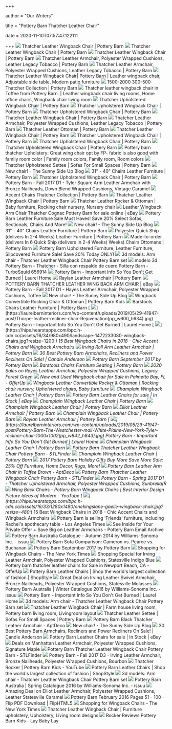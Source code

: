 +++
        
author = "Our Writers"
        
title = "Pottery Barn Thatcher Leather Chair"
        
date = 2020-11-10T07:57:47.122111
        
+++
[ ![](https://assets.pbimgs.com/pbimgs/ab/images/dp/wcm/202039/0130/thatcher-leather-wingback-chair-o.jpg)](https://assets.pbimgs.com/pbimgs/ab/images/dp/wcm/202039/0130/thatcher-leather-wingback-chair-o.jpg) Thatcher Leather Wingback Chair | Pottery Barn
[ ![](https://assets.pbimgs.com/pbimgs/ab/images/dp/wcm/202034/0748/thatcher-leather-wingback-chair-c.jpg)](https://assets.pbimgs.com/pbimgs/ab/images/dp/wcm/202034/0748/thatcher-leather-wingback-chair-c.jpg) Thatcher Leather Wingback Chair | Pottery Barn
[ ![](https://assets.pbimgs.com/pbimgs/ab/images/dp/wcm/202034/0576/thatcher-leather-wingback-chair-c.jpg)](https://assets.pbimgs.com/pbimgs/ab/images/dp/wcm/202034/0576/thatcher-leather-wingback-chair-c.jpg) Thatcher Leather Wingback Chair | Pottery Barn
[ ![](https://assets.pbimgs.com/pbimgs/ab/images/dp/wcm/202034/0273/thatcher-leather-wingback-chair-c.jpg)](https://assets.pbimgs.com/pbimgs/ab/images/dp/wcm/202034/0273/thatcher-leather-wingback-chair-c.jpg) Thatcher Leather Armchair, Polyester Wrapped Cushions, Leather Legacy  Tobacco | Pottery Barn
[ ![](https://www.potterybarn.com/pbimgs/rk/images/dp/wcm/201936/2224/img13c.jpg)](https://www.potterybarn.com/pbimgs/rk/images/dp/wcm/201936/2224/img13c.jpg) Thatcher Leather Armchair, Polyester Wrapped Cushions, Leather Legacy  Tobacco | Pottery Barn
[ ![](https://i.pinimg.com/originals/d6/2e/66/d62e6625c3600858eb4fac8cc78ce207.jpg)](https://i.pinimg.com/originals/d6/2e/66/d62e6625c3600858eb4fac8cc78ce207.jpg) Thatcher Leather Wingback Chair| Pottery Barn | Leather wingback chair,  Adjustable side table, Modern patio furniture
[ ![](https://www.potterybarn.com/pbimgs/rk/images/dp/wcm/201936/0293/thatcher-leather-wingback-chair-1-c.jpg)](https://www.potterybarn.com/pbimgs/rk/images/dp/wcm/201936/0293/thatcher-leather-wingback-chair-1-c.jpg) 1500-2000 300-500 Thatcher Collection | Pottery Barn
[ ![](https://i.pinimg.com/originals/09/90/4e/09904ec89223fc40ecd8e826fc5b80b9.jpg)](https://i.pinimg.com/originals/09/90/4e/09904ec89223fc40ecd8e826fc5b80b9.jpg) Thatcher leather wingback chair in Toffee from Pottery Barn. | Leather  wingback chair living rooms, Home office chairs, Wingback chair living room
[ ![](https://www.potterybarn.com/pbimgs/ab/images/dp/wcm/201936/0965/thatcher-upholstered-wingback-chair-c.jpg)](https://www.potterybarn.com/pbimgs/ab/images/dp/wcm/201936/0965/thatcher-upholstered-wingback-chair-c.jpg) Thatcher Upholstered Wingback Chair | Pottery Barn
[ ![](https://assets.pbimgs.com/pbimgs/ab/images/dp/wcm/202034/0221/thatcher-upholstered-wingback-chair-c.jpg)](https://assets.pbimgs.com/pbimgs/ab/images/dp/wcm/202034/0221/thatcher-upholstered-wingback-chair-c.jpg) Thatcher Upholstered Wingback Chair | Pottery Barn
[ ![](https://www.potterybarn.com/pbimgs/rk/images/dp/wcm/201936/0844/thatcher-upholstered-wingback-chair-c.jpg)](https://www.potterybarn.com/pbimgs/rk/images/dp/wcm/201936/0844/thatcher-upholstered-wingback-chair-c.jpg) Thatcher Upholstered Wingback Chair | Pottery Barn
[ ![](https://assets.pbimgs.com/pbimgs/ab/images/dp/wcm/202034/1270/img87c.jpg)](https://assets.pbimgs.com/pbimgs/ab/images/dp/wcm/202034/1270/img87c.jpg) Thatcher Leather Wingback Chair | Pottery Barn
[ ![](https://assets.pbimgs.com/pbimgs/ab/images/dp/wcm/202019/0029/img16c.jpg)](https://assets.pbimgs.com/pbimgs/ab/images/dp/wcm/202019/0029/img16c.jpg) Thatcher Leather Armchair, Polyester Wrapped Cushions, Leather Legacy  Tobacco | Pottery Barn
[ ![](https://assets.pbimgs.com/pbimgs/rk/images/dp/wcm/202034/0424/thatcher-leather-ottoman-c.jpg)](https://assets.pbimgs.com/pbimgs/rk/images/dp/wcm/202034/0424/thatcher-leather-ottoman-c.jpg) Thatcher Leather Ottoman | Pottery Barn
[ ![](https://assets.pbimgs.com/pbimgs/ab/images/dp/wcm/202034/0726/thatcher-leather-wingback-chair-c.jpg)](https://assets.pbimgs.com/pbimgs/ab/images/dp/wcm/202034/0726/thatcher-leather-wingback-chair-c.jpg) Thatcher Leather Wingback Chair | Pottery Barn
[ ![](https://assets.pbimgs.com/pbimgs/ab/images/dp/wcm/202034/0831/thatcher-upholstered-wingback-chair-c.jpg)](https://assets.pbimgs.com/pbimgs/ab/images/dp/wcm/202034/0831/thatcher-upholstered-wingback-chair-c.jpg) Thatcher Upholstered Wingback Chair | Pottery Barn
[ ![](https://assets.pbimgs.com/pbimgs/ab/images/dp/wcm/202034/0428/thatcher-upholstered-wingback-chair-c.jpg)](https://assets.pbimgs.com/pbimgs/ab/images/dp/wcm/202034/0428/thatcher-upholstered-wingback-chair-c.jpg) Thatcher Upholstered Wingback Chair | Pottery Barn
[ ![](https://www.potterybarn.com/pbimgs/rk/images/dp/wcm/201936/0869/thatcher-upholstered-wingback-chair-c.jpg)](https://www.potterybarn.com/pbimgs/rk/images/dp/wcm/201936/0869/thatcher-upholstered-wingback-chair-c.jpg) Thatcher Upholstered Wingback Chair | Pottery Barn
[ ![](https://i.pinimg.com/originals/e8/a8/3a/e8a83afe6653b6fd12cab9d9ed0eb391.jpg)](https://i.pinimg.com/originals/e8/a8/3a/e8a83afe6653b6fd12cab9d9ed0eb391.jpg) Pottery barn thatcher Upholstery: Great wing chair opt by FP- fabric is  also good with family room color | Family room colors, Family room, Room  colors
[ ![](https://assets.pbimgs.com/pbimgs/ab/images/dp/wcm/202034/0204/thatcher-upholstered-settee-o.jpg)](https://assets.pbimgs.com/pbimgs/ab/images/dp/wcm/202034/0204/thatcher-upholstered-settee-o.jpg) Thatcher Upholstered Settee | Sofas For Small Spaces | Pottery Barn
[ ![](https://www.thesunnysideupblog.com/wp-content/uploads/2014/04/wing-back-chair.jpg)](https://www.thesunnysideupblog.com/wp-content/uploads/2014/04/wing-back-chair.jpg) New chair! - The Sunny Side Up Blog
[ ![](https://www.potterybarn.com/pbimgs/ab/images/dp/wcm/201949/0023/manhattan-leather-armchair-with-nailheads-c.jpg)](https://www.potterybarn.com/pbimgs/ab/images/dp/wcm/201949/0023/manhattan-leather-armchair-with-nailheads-c.jpg) 31" - 40" Chairs Leather Furniture | Pottery Barn
[ ![](https://www.potterybarn.com/pbimgs/rk/images/dp/wcm/201936/0944/thatcher-upholstered-wingback-chair-c.jpg)](https://www.potterybarn.com/pbimgs/rk/images/dp/wcm/201936/0944/thatcher-upholstered-wingback-chair-c.jpg) Thatcher Upholstered Wingback Chair | Pottery Barn
[ ![](https://view.publitas.com/18339/323655/pages/d4a99040029de2e95f7c8da45c03267bb9f56aba-at600.jpg)](https://view.publitas.com/18339/323655/pages/d4a99040029de2e95f7c8da45c03267bb9f56aba-at600.jpg) Pottery Barn - Fall 2017 D1 - Tyler Square Arm Leather Armchair with Bronze  Nailheads, Down Blend Wrapped Cushions, Vintage Caramel
[ ![](https://assets.pbimgs.com/pbimgs/ab/images/dp/wcm/202018/0014/thatcher-leather-wingback-chair-j.jpg)](https://assets.pbimgs.com/pbimgs/ab/images/dp/wcm/202018/0014/thatcher-leather-wingback-chair-j.jpg) Accent Chairs Thatcher Collection | Pottery Barn
[ ![](https://assets.pbimgs.com/pbimgs/ab/images/dp/wcm/202034/0294/thatcher-leather-wingback-chair-c.jpg)](https://assets.pbimgs.com/pbimgs/ab/images/dp/wcm/202034/0294/thatcher-leather-wingback-chair-c.jpg) Thatcher Leather Wingback Chair | Pottery Barn
[ ![](https://i.pinimg.com/originals/a3/8b/05/a38b05a4ab97c11fd33b8ca34a583cf5.jpg)](https://i.pinimg.com/originals/a3/8b/05/a38b05a4ab97c11fd33b8ca34a583cf5.jpg) Thatcher Leather Rocker & Ottoman | Baby furniture, Rocking chair nursery,  Nursery chair
[ ![](https://i.ebayimg.com/images/g/YykAAOSwl69fODha/s-l640.jpg)](https://i.ebayimg.com/images/g/YykAAOSwl69fODha/s-l640.jpg) Leather Wingback Arm Chair Thatcher Cognac Pottery Barn for sale online |  eBay
[ ![](https://candieanderson.com/images/2016/11/Pottery-Barn-JAKE-LEATHER-SOFA-WITH-CHAISE-SECTIONAL.jpg)](https://candieanderson.com/images/2016/11/Pottery-Barn-JAKE-LEATHER-SOFA-WITH-CHAISE-SECTIONAL.jpg) Pottery Barn Leather Furniture Sale Must Haves! Save 20% Select Sofas,  Sectionals, Chairs And More!
[ ![](https://www.thesunnysideupblog.com/wp-content/uploads/2014/04/family-room-with-new-chair.jpg)](https://www.thesunnysideupblog.com/wp-content/uploads/2014/04/family-room-with-new-chair.jpg) New chair! - The Sunny Side Up Blog
[ ![](https://www.potterybarn.com/pbimgs/ab/images/dp/wcm/201932/0029/manhattan-leather-recliner-c.jpg)](https://www.potterybarn.com/pbimgs/ab/images/dp/wcm/201932/0029/manhattan-leather-recliner-c.jpg) 31" - 40" Chairs Leather Furniture | Pottery Barn
[ ![](https://www.potterybarn.com/pbimgs/rk/images/dp/wcm/202007/0002/wells-leather-tufted-swivel-armchair-c.jpg)](https://www.potterybarn.com/pbimgs/rk/images/dp/wcm/202007/0002/wells-leather-tufted-swivel-armchair-c.jpg) Polyester Quick Ship (delivers In 2-4 Weeks) Leather Furniture | Pottery  Barn
[ ![](https://www.potterybarn.com/pbimgs/rk/images/dp/wcm/201935/0183/tyler-leather-square-arm-recliner-with-nailheads-c.jpg)](https://www.potterybarn.com/pbimgs/rk/images/dp/wcm/201935/0183/tyler-leather-square-arm-recliner-with-nailheads-c.jpg) Made-to-order (delivers In 6 Quick Ship (delivers In 2-4 Weeks) Weeks)  Chairs Ottomans | Pottery Barn
[ ![](https://candieanderson.com/images/2016/09/Pottery-Barn-MANHATTAN-LEATHER-ARMCHAIR-WITH-NAILHEADS.jpg)](https://candieanderson.com/images/2016/09/Pottery-Barn-MANHATTAN-LEATHER-ARMCHAIR-WITH-NAILHEADS.jpg) Pottery Barn Upholstered Furniture, Leather Furniture, Slipcovered Furniture  Sale! Save 20% Today ONLY!
[ ![](https://b.3ddd.ru/media/cache/tuk_model_custom_filter_en/model_images/0000/0000/0870/870290.5898bff77955e.jpeg)](https://b.3ddd.ru/media/cache/tuk_model_custom_filter_en/model_images/0000/0000/0870/870290.5898bff77955e.jpeg) 3d models: Arm chair - Thatcher Leather Wingback Chair Pottery Barn set
[ ![](https://static.turbosquid.com/Preview/2014/07/07__19_44_00/Thatcher%20Leather%20Wingback%20Chair%20%20Pottery%20Barn_0003.jpge8b74d9e-5603-4610-9b2d-3f28095adbbfLarge.jpg)](https://static.turbosquid.com/Preview/2014/07/07__19_44_00/Thatcher%20Leather%20Wingback%20Chair%20%20Pottery%20Barn_0003.jpge8b74d9e-5603-4610-9b2d-3f28095adbbfLarge.jpg) modelo 3d Pottery Barn - Thatcher - Silla con respaldo de cuero Pottery Barn  - TurboSquid 656914
[ ![](https://laurelberninteriors.com/wp-content/uploads/2019/05/29-41947-post/chesterfield-square-arm-upholstered-sofa-o-1.jpg)](https://laurelberninteriors.com/wp-content/uploads/2019/05/29-41947-post/chesterfield-square-arm-upholstered-sofa-o-1.jpg) Pottery Barn - Important Info So You Don't Get Burned | Laurel Home
[ ![](https://assets.pbimgs.com/pbimgs/ab/images/dp/wcm/202030/0035/raylan-leather-armchair-black-c.jpg)](https://assets.pbimgs.com/pbimgs/ab/images/dp/wcm/202030/0035/raylan-leather-armchair-black-c.jpg) Raylan Leather Armchair | Pottery Barn
[ ![](https://i.ebayimg.com/images/g/Ew8AAOSwoKBfpym1/s-l400.jpg)](https://i.ebayimg.com/images/g/Ew8AAOSwoKBfpym1/s-l400.jpg) POTTERY BARN THATCHER LEATHER WING BACK ARM CHAIR | eBay
[ ![](https://view.publitas.com/18339/323655/pages/994bd7bd4d832c64a831b34bab942162bb331034-at1000.jpg)](https://view.publitas.com/18339/323655/pages/994bd7bd4d832c64a831b34bab942162bb331034-at1000.jpg) Pottery Barn - Fall 2017 D1 - Hayes Leather Armchair, Polyester Wrapped  Cushions, Toffee
[ ![](https://www.thesunnysideupblog.com/wp-content/uploads/2014/04/pottery-barn-striped-chair.jpg)](https://www.thesunnysideupblog.com/wp-content/uploads/2014/04/pottery-barn-striped-chair.jpg) New chair! - The Sunny Side Up Blog
[ ![](https://assets.pkimgs.com/pkimgs/rk/images/dp/wcm/202041/0007/wingback-convertible-rocking-chair-ottoman-c.jpg)](https://assets.pkimgs.com/pkimgs/rk/images/dp/wcm/202041/0007/wingback-convertible-rocking-chair-ottoman-c.jpg) Wingback Convertible Rocking Chair & Ottoman | Pottery Barn Kids
[ ![](https://www.potterybarn.com/pbimgs/ab/images/dp/wcm/201936/0575/irving-roll-arm-leather-recliner-c.jpg)](https://www.potterybarn.com/pbimgs/ab/images/dp/wcm/201936/0575/irving-roll-arm-leather-recliner-c.jpg) Barstools Chairs Leather Furniture | Pottery Barn
[ ![](https://laurelberninteriors.com/wp-content/uploads/2019/05/29-41947-post/Thorpe-leather-recliner-chair-Rejuvenation(pp_w600_h634).jpg)](https://laurelberninteriors.com/wp-content/uploads/2019/05/29-41947-post/Thorpe-leather-recliner-chair-Rejuvenation(pp_w600_h634).jpg) Pottery Barn - Important Info So You Don't Get Burned | Laurel Home
[ ![](https://hips.hearstapps.com/bpc.h-cdn.co/assets/16/34/980x490/landscape-1472233080-wingback-chairs.jpg?resize=1200:*)](https://hips.hearstapps.com/bpc.h-cdn.co/assets/16/34/980x490/landscape-1472233080-wingback-chairs.jpg?resize=1200:*) 15 Best Wingback Chairs in 2018 - Chic Accent Chairs and Wingback Armchairs
[ ![](https://assets.pbimgs.com/pbimgs/rk/images/dp/wcm/202040/0155/irving-roll-arm-leather-armchair-c.jpg)](https://assets.pbimgs.com/pbimgs/rk/images/dp/wcm/202040/0155/irving-roll-arm-leather-armchair-c.jpg) Irving Roll Arm Leather Armchair | Pottery Barn
[ ![](https://candieanderson.com/images/2019/07/Pottery-Barn-TYLER-LEATHER-ROLL-ARM-RECLINER-WITH-NAILHEADS-pottery-barn-armchairs-sale.jpg)](https://candieanderson.com/images/2019/07/Pottery-Barn-TYLER-LEATHER-ROLL-ARM-RECLINER-WITH-NAILHEADS-pottery-barn-armchairs-sale.jpg) 30 Best Pottery Barn Armchairs, Recliners and Power Recliners On Sale! |  Candie Anderson
[ ![](http://www.who-sells-it.com/images/catalogs/6771/63221/ct/pottery-barn-september-2017-001.jpg)](http://www.who-sells-it.com/images/catalogs/6771/63221/ct/pottery-barn-september-2017-001.jpg) Pottery Barn September 2017 by Pottery Barn
[ ![](https://www.potterybarn.com/pbimgs/ab/images/dp/wcm/202009/0663/irving-roll-arm-leather-armchair-with-nailheads-c.jpg)](https://www.potterybarn.com/pbimgs/ab/images/dp/wcm/202009/0663/irving-roll-arm-leather-armchair-with-nailheads-c.jpg) Barstools Chairs Furniture Seating | Pottery Barn
[ ![](https://images.prod.meredith.com/product/fe7a83566ef9a4aae4374364b53e1dd0/1521095211310/l/reyes-leather-armchair-polyester-wrapped-cushions-legacy-forest-green)](https://images.prod.meredith.com/product/fe7a83566ef9a4aae4374364b53e1dd0/1521095211310/l/reyes-leather-armchair-polyester-wrapped-cushions-legacy-forest-green) 2020 Sales on Reyes Leather Armchair, Polyester Wrapped Cushions, Legacy  Forest Green
[ ![](https://photos.offerup.com/J-1T8H0vZcPAaWRnNY6I-ISvsKQ=/300x400/3222/322209c9a7804529bccf4fd3d47561c7.jpg)](https://photos.offerup.com/J-1T8H0vZcPAaWRnNY6I-ISvsKQ=/300x400/3222/322209c9a7804529bccf4fd3d47561c7.jpg) New and Used Wingback chair for Sale in Palmetto Bay, FL - OfferUp
[ ![](https://i.pinimg.com/originals/ba/7b/08/ba7b08e03cde5205453bd392b852dbd4.jpg)](https://i.pinimg.com/originals/ba/7b/08/ba7b08e03cde5205453bd392b852dbd4.jpg) Wingback Leather Convertible Rocker &#38; Ottoman | Rocking chair nursery,  Upholstered chairs, Baby furniture
[ ![](https://assets.pbimgs.com/pbimgs/ab/images/dp/wcm/202023/0018/champlain-wingback-leather-armchair-1-c.jpg)](https://assets.pbimgs.com/pbimgs/ab/images/dp/wcm/202023/0018/champlain-wingback-leather-armchair-1-c.jpg) Champlain Wingback Leather Chair | Pottery Barn
[ ![](https://i.ebayimg.com/thumbs/images/g/6WIAAOSwe0Zcska3/s-l300.jpg)](https://i.ebayimg.com/thumbs/images/g/6WIAAOSwe0Zcska3/s-l300.jpg) Pottery Barn Leather Chairs for sale | In Stock | eBay
[ ![](https://assets.pbimgs.com/pbimgs/ab/images/dp/wcm/202038/0035/champlain-wingback-leather-armchair-c.jpg)](https://assets.pbimgs.com/pbimgs/ab/images/dp/wcm/202038/0035/champlain-wingback-leather-armchair-c.jpg) Champlain Wingback Leather Chair | Pottery Barn
[ ![](https://assets.pbimgs.com/pbimgs/ab/images/dp/wcm/202023/0015/champlain-wingback-leather-armchair-1-c.jpg)](https://assets.pbimgs.com/pbimgs/ab/images/dp/wcm/202023/0015/champlain-wingback-leather-armchair-1-c.jpg) Champlain Wingback Leather Chair | Pottery Barn
[ ![](https://assets.pbimgs.com/pbimgs/ab/images/dp/wcm/202034/0288/elliot-leather-armchair-c.jpg)](https://assets.pbimgs.com/pbimgs/ab/images/dp/wcm/202034/0288/elliot-leather-armchair-c.jpg) Elliot Leather Armchair | Pottery Barn
[ ![](https://assets.pbimgs.com/pbimgs/ab/images/dp/wcm/202038/0023/champlain-wingback-leather-armchair-c.jpg)](https://assets.pbimgs.com/pbimgs/ab/images/dp/wcm/202038/0023/champlain-wingback-leather-armchair-c.jpg) Champlain Wingback Leather Chair | Pottery Barn
[ ![](https://assets.pbimgs.com/pbimgs/ab/images/dp/wcm/202030/0040/raylan-leather-armchair-c.jpg)](https://assets.pbimgs.com/pbimgs/ab/images/dp/wcm/202030/0040/raylan-leather-armchair-c.jpg) Raylan Leather Armchair | Pottery Barn
[ ![](https://laurelberninteriors.com/wp-content/uploads/2019/05/29-41947-post/Pottery-Barn-The-Westchester-mall-White-Plains-New-York-Tyler-recliner-chair-1000x1002(pp_w842_h843).jpg)](https://laurelberninteriors.com/wp-content/uploads/2019/05/29-41947-post/Pottery-Barn-The-Westchester-mall-White-Plains-New-York-Tyler-recliner-chair-1000x1002(pp_w842_h843).jpg) Pottery Barn - Important Info So You Don't Get Burned | Laurel Home
[ ![](https://assets.pbimgs.com/pbimgs/ab/images/dp/wcm/202023/0019/champlain-wingback-leather-armchair-1-c.jpg)](https://assets.pbimgs.com/pbimgs/ab/images/dp/wcm/202023/0019/champlain-wingback-leather-armchair-1-c.jpg) Champlain Wingback Leather Chair | Pottery Barn
[ ![](https://storage.googleapis.com/stlfinder/116/pottery-barn-manhattan-leather-club-chair-3d-model-u0KSYZi6_200.jpg)](https://storage.googleapis.com/stlfinder/116/pottery-barn-manhattan-leather-club-chair-3d-model-u0KSYZi6_200.jpg) Pottery Barn Thatcher Leather Wingback Chair Pottery Barn - STLFinder
[ ![](https://assets.pbimgs.com/pbimgs/ab/images/dp/wcm/202023/0004/champlain-wingback-leather-armchair-c.jpg)](https://assets.pbimgs.com/pbimgs/ab/images/dp/wcm/202023/0004/champlain-wingback-leather-armchair-c.jpg) Champlain Wingback Leather Chair | Pottery Barn
[ ![](https://candieanderson.com/images/2017/12/Pottery-Barn-TURNER-SQUARE-ARM-LEATHER-SOFA-pottery-barn-holiday-gifts-buy-more-save-more-sale.jpg)](https://candieanderson.com/images/2017/12/Pottery-Barn-TURNER-SQUARE-ARM-LEATHER-SOFA-pottery-barn-holiday-gifts-buy-more-save-more-sale.jpg) 2017 Pottery Barn Holiday Gifts Buy More Save More Sale: 25% Off Furniture,  Home Decor, Rugs, More!
[ ![](https://d6qwfb5pdou4u.cloudfront.net/product-images/3730001-3740000/3736712/1538261718fcaf4c75ea3e9994c32dd6fb9fadf43c/1500-1500-frame-0.jpg)](https://d6qwfb5pdou4u.cloudfront.net/product-images/3730001-3740000/3736712/1538261718fcaf4c75ea3e9994c32dd6fb9fadf43c/1500-1500-frame-0.jpg) Pottery Barn Leather Arm Chair in Toffee Brown - AptDeco
[ ![](https://storage.googleapis.com/stlfinder/6/pottery-barn-calais-leather-barstool-3d-model-JACAhvlz_200.jpg)](https://storage.googleapis.com/stlfinder/6/pottery-barn-calais-leather-barstool-3d-model-JACAhvlz_200.jpg) Pottery Barn Thatcher Leather Wingback Chair Pottery Barn - STLFinder
[ ![](https://view.publitas.com/18339/234005/pages/ce04e3e415f79e0bba88a7d94e8ea7a226a3901c-at1000.jpg)](https://view.publitas.com/18339/234005/pages/ce04e3e415f79e0bba88a7d94e8ea7a226a3901c-at1000.jpg) Pottery Barn - Spring 2017 D1 - Thatcher Upholstered Armchair, Polyester  Wrapped Cushions, Sunbrella(R
[ ![](https://i.ytimg.com/vi/88fdYXZonKU/hqdefault.jpg)](https://i.ytimg.com/vi/88fdYXZonKU/hqdefault.jpg) Wing Back Chairs - Pottery Barn Wingback Chairs | Best Interior Design  Picture Ideas of Modern - YouTube
[ ![](https://hips.hearstapps.com/bpc.h-cdn.co/assets/16/33/1280x1480/onekingslane-gaelle-wingback-chair.jpg?resize=480:*)](https://hips.hearstapps.com/bpc.h-cdn.co/assets/16/33/1280x1480/onekingslane-gaelle-wingback-chair.jpg?resize=480:*) 15 Best Wingback Chairs in 2018 - Chic Accent Chairs and Wingback Armchairs
[ ![](https://ca-times.brightspotcdn.com/dims4/default/efdbce7/2147483647/strip/true/crop/2532x1424+0+0/resize/1486x836!/quality/90/?url=https%3A%2F%2Fcalifornia-times-brightspot.s3.amazonaws.com%2F3d%2Fba%2Fc725d9244d26a3908c535b964228%2Fscreen-shot-2019-07-15-at-10.42.32%20AM.png)](https://ca-times.brightspotcdn.com/dims4/default/efdbce7/2147483647/strip/true/crop/2532x1424+0+0/resize/1486x836!/quality/90/?url=https%3A%2F%2Fcalifornia-times-brightspot.s3.amazonaws.com%2F3d%2Fba%2Fc725d9244d26a3908c535b964228%2Fscreen-shot-2019-07-15-at-10.42.32%20AM.png) Pottery Barn is selling 'Friends' furniture, including Rachel's apothecary  table - Los Angeles Times
[ ![](https://emailtuna.com/images/newsletter/b51/b512f4abffafd9997f77a0de11c88513.jpg)](https://emailtuna.com/images/newsletter/b51/b512f4abffafd9997f77a0de11c88513.jpg) See Inside for Your Private Offer + Save Big on Leather Armchairs - Pottery  Barn Email Archive
[ ![](https://image.isu.pub/140210193743-3b87d6bd7730fd6ce2405ba671cec9fc/jpg/page_10.jpg)](https://image.isu.pub/140210193743-3b87d6bd7730fd6ce2405ba671cec9fc/jpg/page_10.jpg) Pottery Barn Australia Catalogue - Autumn 2014 by Williams-Sonoma Inc. -  issuu
[ ![](https://kelleynan.com/wp-content/uploads/2018/03/Two-Story-Living-Room-Design-with-Big-Stacked-Stone-Fireplace-and-Blue-and-White-Spring-Decor-2-5.jpg)](https://kelleynan.com/wp-content/uploads/2018/03/Two-Story-Living-Room-Design-with-Big-Stacked-Stone-Fireplace-and-Blue-and-White-Spring-Decor-2-5.jpg) Pottery Barn Sofa Comparison: Cameron vs. Pearce vs. Buchanan
[ ![](http://www.who-sells-it.com/images/catalogs/6771/63221/ct/pottery-barn-september-2017-002.jpg)](http://www.who-sells-it.com/images/catalogs/6771/63221/ct/pottery-barn-september-2017-002.jpg) Pottery Barn September 2017 by Pottery Barn
[ ![](https://static01.nyt.com/images/2017/10/29/realestate/29shopping4/29shopping4-articleLarge.jpg?quality=75&auto=webp&disable=upscale)](https://static01.nyt.com/images/2017/10/29/realestate/29shopping4/29shopping4-articleLarge.jpg?quality=75&auto=webp&disable=upscale) Shopping for Wingback Chairs - The New York Times
[ ![](https://images.prod.meredith.com/product/f920b2b4ebf4512bfbeaad3ee722e3e2/1507508997256/l/irving-leather-armchair-polyester-wrapped-cushions-leather-indigo-blue)](https://images.prod.meredith.com/product/f920b2b4ebf4512bfbeaad3ee722e3e2/1507508997256/l/irving-leather-armchair-polyester-wrapped-cushions-leather-indigo-blue) Shopping Special for Irving Leather Armchair, Polyester Wrapped Cushions,  Statesville Indigo Blue
[ ![](https://images.offerup.com/YOonmxCOgfJGtIjNzs1WKpyVmYo=/300x649/6074/607421f4f2b140bab76f95daddfb7c26.jpg)](https://images.offerup.com/YOonmxCOgfJGtIjNzs1WKpyVmYo=/300x649/6074/607421f4f2b140bab76f95daddfb7c26.jpg) Pottery barn thatcher leather chairs for Sale in Newport Beach, CA - OfferUp
[ ![](https://img.shopstyle-cdn.com/sim/ac/dd/acdd52086503c5cab9ca618bcd03f86c_xlarge/irving-roll-arm-leather-swivel-armchair-with-nailheads.jpg)](https://img.shopstyle-cdn.com/sim/ac/dd/acdd52086503c5cab9ca618bcd03f86c_xlarge/irving-roll-arm-leather-swivel-armchair-with-nailheads.jpg) Pottery Barn Leather Chairs | Shop the world's largest collection of  fashion | ShopStyle
[ ![](https://images.prod.meredith.com/product/f0f3f53c21ef78747806d010379354fa/1507504888457/l/irving-leather-swivel-armchair-bronze-nailheads-polyester-wrapped-cushions-statesville-molasses)](https://images.prod.meredith.com/product/f0f3f53c21ef78747806d010379354fa/1507504888457/l/irving-leather-swivel-armchair-bronze-nailheads-polyester-wrapped-cushions-statesville-molasses) Great Deal on Irving Leather Swivel Armchair, Bronze Nailheads, Polyester  Wrapped Cushions, Statesville Molasses
[ ![](https://image.isu.pub/160506014206-e66ed685d4a4cf4d9301feef2e9d16ba/jpg/page_1.jpg)](https://image.isu.pub/160506014206-e66ed685d4a4cf4d9301feef2e9d16ba/jpg/page_1.jpg) Pottery Barn Australia | Winter Catalogue 2016 by Williams-Sonoma Inc. -  issuu
[ ![](https://laurelberninteriors.com/wp-content/uploads/2019/05/29-41947-post/Addison-leather-recliner-nailheads-Williams-Sonoma-Home.png)](https://laurelberninteriors.com/wp-content/uploads/2019/05/29-41947-post/Addison-leather-recliner-nailheads-Williams-Sonoma-Home.png) Pottery Barn - Important Info So You Don't Get Burned | Laurel Home
[ ![](https://b.3ddd.ru/media/cache/tuk_model_custom_filter_en/model_images/0000/0000/0870/870294.5898bff779b6a.jpeg)](https://b.3ddd.ru/media/cache/tuk_model_custom_filter_en/model_images/0000/0000/0870/870294.5898bff779b6a.jpeg) 3d models: Arm chair - Thatcher Leather Wingback Chair Pottery Barn set
[ ![](https://i.pinimg.com/originals/aa/3d/40/aa3d402e498c469cb6577cf982bc28f2.png)](https://i.pinimg.com/originals/aa/3d/40/aa3d402e498c469cb6577cf982bc28f2.png) Thatcher Leather Wingback Chair | Farm house living room, Pottery barn  living room, Livingroom layout
[ ![](https://assets.pbimgs.com/pbimgs/ab/images/dp/wcm/202044/0047/thatcher-leather-settee-m.jpg)](https://assets.pbimgs.com/pbimgs/ab/images/dp/wcm/202044/0047/thatcher-leather-settee-m.jpg) Thatcher Leather Settee | Sofas For Small Spaces | Pottery Barn
[ ![](https://d6qwfb5pdou4u.cloudfront.net/product-images/4660001-4670000/4667475/15488213404df2c9f7c25c91030709615ea67f6acd/1500-1500-frame-90.jpg)](https://d6qwfb5pdou4u.cloudfront.net/product-images/4660001-4670000/4667475/15488213404df2c9f7c25c91030709615ea67f6acd/1500-1500-frame-90.jpg) Pottery Barn Black Thatcher Leather Armchair - AptDeco
[ ![](https://www.thesunnysideupblog.com/wp-content/uploads/2014/04/PB-grey-white-striped-wingback-chair.jpg)](https://www.thesunnysideupblog.com/wp-content/uploads/2014/04/PB-grey-white-striped-wingback-chair.jpg) New chair! - The Sunny Side Up Blog
[ ![](https://candieanderson.com/images/2019/07/Pottery-Barn-OWEN-LEATHER-ARMCHAIR-pottery-barn-armchairs-sale.jpg)](https://candieanderson.com/images/2019/07/Pottery-Barn-OWEN-LEATHER-ARMCHAIR-pottery-barn-armchairs-sale.jpg) 30 Best Pottery Barn Armchairs, Recliners and Power Recliners On Sale! |  Candie Anderson
[ ![](https://i.ebayimg.com/thumbs/images/g/8wAAAOSwKTFfkbcA/s-l300.jpg)](https://i.ebayimg.com/thumbs/images/g/8wAAAOSwKTFfkbcA/s-l300.jpg) Pottery Barn Leather Chairs for sale | In Stock | eBay
[ ![](https://images.prod.meredith.com/product/afe1ed28f159dc0fa05ccb3f6ae6277b/1533639485078/m/manhattan-leather-armchair-and-ottoman-with-bronze-nailheads-polyester-wrapped-cushions-signature-maple)](https://images.prod.meredith.com/product/afe1ed28f159dc0fa05ccb3f6ae6277b/1533639485078/m/manhattan-leather-armchair-and-ottoman-with-bronze-nailheads-polyester-wrapped-cushions-signature-maple) Deals on Manhattan Leather Armchair, Polyester Wrapped Cushions, Signature  Maple
[ ![](https://storage.googleapis.com/stlfinder/24/pottery-barn-hayes-leather-storage-basket-3d-model-mC0iFgcx_200.jpg)](https://storage.googleapis.com/stlfinder/24/pottery-barn-hayes-leather-storage-basket-3d-model-mC0iFgcx_200.jpg) Pottery Barn Thatcher Leather Wingback Chair Pottery Barn - STLFinder
[ ![](https://view.publitas.com/18339/351288/pages/6295142f74b636699fe619f75c2f9e1cbd51913a-at1000.jpg)](https://view.publitas.com/18339/351288/pages/6295142f74b636699fe619f75c2f9e1cbd51913a-at1000.jpg) Pottery Barn - Fall 2017 D3 - Irving Leather Armchair, Bronze Nailheads,  Polyester Wrapped Cushions, Bourbon
[ ![](https://i.ytimg.com/vi/QACra42ooUY/maxresdefault.jpg)](https://i.ytimg.com/vi/QACra42ooUY/maxresdefault.jpg) Thatcher Rocker | Pottery Barn Kids - YouTube
[ ![](https://img.shopstyle-cdn.com/sim/a5/ea/a5ea8ed00b2ccc99fe9db3b5e4afe6a5_xlarge/buchanan-square-arm-leather-swivel-armchair.jpg)](https://img.shopstyle-cdn.com/sim/a5/ea/a5ea8ed00b2ccc99fe9db3b5e4afe6a5_xlarge/buchanan-square-arm-leather-swivel-armchair.jpg) Pottery Barn Leather Chairs | Shop the world's largest collection of  fashion | ShopStyle
[ ![](https://b.3ddd.ru/media/cache/tuk_model_custom_filter_en/model_images/0000/0000/0870/870298.5898bff779f39.jpeg)](https://b.3ddd.ru/media/cache/tuk_model_custom_filter_en/model_images/0000/0000/0870/870298.5898bff779f39.jpeg) 3d models: Arm chair - Thatcher Leather Wingback Chair Pottery Barn set
[ ![](https://image.isu.pub/160901015539-d27c7ba017e662b74255744b56787002/jpg/page_27.jpg)](https://image.isu.pub/160901015539-d27c7ba017e662b74255744b56787002/jpg/page_27.jpg) Pottery Barn Australia | Spring Catalogue 2016 by Williams-Sonoma Inc. -  issuu
[ ![](https://images.prod.meredith.com/product/d944a5807e28d97122135b49791aee01/1507489642397/l/elliot-leather-armchair-polyester-wrapped-cushions-leather-statesville-caramel)](https://images.prod.meredith.com/product/d944a5807e28d97122135b49791aee01/1507489642397/l/elliot-leather-armchair-polyester-wrapped-cushions-leather-statesville-caramel) Amazing Deal on Elliot Leather Armchair, Polyester Wrapped Cushions, Leather  Statesville Caramel
[ ![](https://online.fliphtml5.com/uqzh/uhuc/files/page/51.jpg)](https://online.fliphtml5.com/uqzh/uhuc/files/page/51.jpg) Pottery Barn February 2016 Pages 51 - 100 - Flip PDF Download | FlipHTML5
[ ![](https://static01.nyt.com/images/2017/10/29/realestate/29shopping1/29shopping1-facebookJumbo.jpg?year=2017&h=549&w=1050&sig=0xed52dc1d83a3ecd9f8814e99b3650053)](https://static01.nyt.com/images/2017/10/29/realestate/29shopping1/29shopping1-facebookJumbo.jpg?year=2017&h=549&w=1050&sig=0xed52dc1d83a3ecd9f8814e99b3650053) Shopping for Wingback Chairs - The New York Times
[ ![](https://i.pinimg.com/originals/48/cb/97/48cb9796a54d54e27db18878c85b6ab6.jpg)](https://i.pinimg.com/originals/48/cb/97/48cb9796a54d54e27db18878c85b6ab6.jpg) Thatcher Leather Wingback Chair | Furniture upholstery, Upholstery, Living  room designs
[ ![](https://res.cloudinary.com/laybabylay/image/upload/q_60/v1429036215/pb-kids-rocker-5_mup11n.jpg)](https://res.cloudinary.com/laybabylay/image/upload/q_60/v1429036215/pb-kids-rocker-5_mup11n.jpg) Rocker Reviews Pottery Barn Kids - Lay Baby Lay

